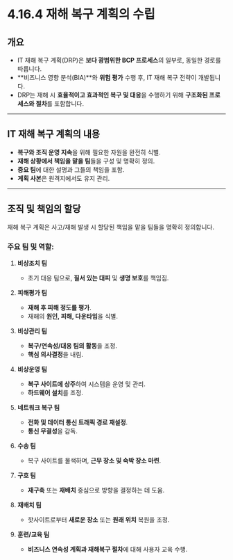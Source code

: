 # 4.16.4 재해 복구 계획의 수립

## 개요
- IT 재해 복구 계획(DRP)은 **보다 광범위한 BCP 프로세스**의 일부로, 동일한 경로를 따릅니다.
- **비즈니스 영향 분석(BIA)**와 **위험 평가** 수행 후, IT 재해 복구 전략이 개발됩니다.
- DRP는 재해 시 **효율적이고 효과적인 복구 및 대응**을 수행하기 위해 **구조화된 프로세스와 절차**를 포함합니다.

---

## IT 재해 복구 계획의 내용
- **복구와 조직 운영 지속**을 위해 필요한 자원을 완전히 식별.
- **재해 상황에서 책임을 맡을 팀**들을 구성 및 명확히 정의.
- **중요 팀**에 대한 설명과 그들의 책임을 포함.
- **계획 사본**은 원격지에서도 유지 관리.

---

## 조직 및 책임의 할당
재해 복구 계획은 사고/재해 발생 시 할당된 책임을 맡을 팀들을 명확히 정의합니다.

### 주요 팀 및 역할:
1. **비상조치 팀**
   - 초기 대응 팀으로, **질서 있는 대피** 및 **생명 보호**를 책임짐.
   
2. **피해평가 팀**
   - **재해 후 피해 정도를 평가**.
   - 재해의 **원인, 피해, 다운타임**을 식별.

3. **비상관리 팀**
   - **복구/연속성/대응 팀의 활동**을 조정.
   - **핵심 의사결정**을 내림.

4. **비상운영 팀**
   - **복구 사이트에 상주**하여 시스템을 운영 및 관리.
   - **하드웨어 설치**를 조정.

5. **네트워크 복구 팀**
   - **전화 및 데이터 통신 트래픽 경로 재설정**.
   - **통신 무결성**을 감독.

6. **수송 팀**
   - 복구 사이트를 물색하며, **근무 장소 및 숙박 장소 마련**.

7. **구호 팀**
   - **재구축** 또는 **재배치** 중심으로 방향을 결정하는 데 도움.

8. **재배치 팀**
   - 핫사이트로부터 **새로운 장소** 또는 **원래 위치** 복원을 조정.

9. **훈련/교육 팀**
   - **비즈니스 연속성 계획과 재해복구 절차**에 대해 사용자 교육 수행.

